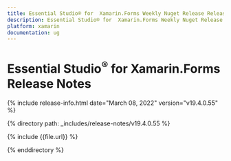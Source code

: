 ```yaml
---
title: Essential Studio® for  Xamarin.Forms Weekly Nuget Release Release Notes  
description: Essential Studio® for  Xamarin.Forms Weekly Nuget Release Release Notes  
platform: xamarin
documentation: ug
---
```


# Essential Studio<sup>®</sup> for  Xamarin.Forms  Release Notes  

{% include release-info.html date="March 08, 2022"  version="v19.4.0.55" %} 


{% directory path: _includes/release-notes/v19.4.0.55 %}

{% include {{file.url}} %}

{% enddirectory %}